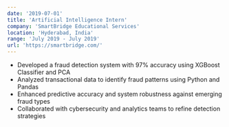 ```yaml
---
date: '2019-07-01'
title: 'Artificial Intelligence Intern'
company: 'SmartBridge Educational Services'
location: 'Hyderabad, India'
range: 'July 2019 - July 2019'
url: 'https://smartbridge.com/'
---
```


- Developed a fraud detection system with 97% accuracy using XGBoost Classifier and PCA
- Analyzed transactional data to identify fraud patterns using Python and Pandas
- Enhanced predictive accuracy and system robustness against emerging fraud types
- Collaborated with cybersecurity and analytics teams to refine detection strategies